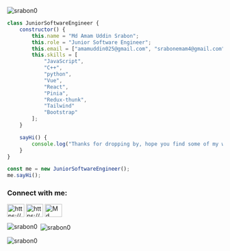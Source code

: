 

<p align="left"> <img src="https://komarev.com/ghpvc/?username=srabon0&label=Profile%20views&color=0e75b6&style=flat" alt="srabon0" /> </p>

```javascript
class JuniorSoftwareEngineer {
    constructor() {
        this.name = "Md Amam Uddin Srabon";
        this.role = "Junior Software Engineer";
        this.email = ["amamuddin025@gmail.com", "srabonemam4@gmail.com"];
        this.skills = [
            "JavaScript",
            "C++",
            "python",
            "Vue",
            "React",
            "Pinia",
            "Redux-thunk",
            "Tailwind"
            "Bootstrap"
        ];
    }

    sayHi() {
        console.log("Thanks for dropping by, hope you find some of my work interesting.");
    }
}

const me = new JuniorSoftwareEngineer();
me.sayHi();
```

<h3 align="left">Connect with me:</h3>
<p align="left">
<a href="https://www.linkedin.com/in/srabon0/" target="blank"><img align="center" src="https://raw.githubusercontent.com/rahuldkjain/github-profile-readme-generator/master/src/images/icons/Social/linked-in-alt.svg" alt="https://www.linkedin.com/in/au-srabon-7536861ba/" height="30" width="40" /></a>
<a href="https://stackoverflow.com/users/https://stackoverflow.com/users/18985701/srabon-emam?tab=profile" target="blank"><img align="center" src="https://raw.githubusercontent.com/rahuldkjain/github-profile-readme-generator/master/src/images/icons/Social/stack-overflow.svg" alt="https://stackoverflow.com/users/18985701/srabon-emam?tab=profile" height="30" width="40" /></a>
<a href="https://discord.gg/Md Amam Uddin Srabon#5035" target="blank"><img align="center" src="https://raw.githubusercontent.com/rahuldkjain/github-profile-readme-generator/master/src/images/icons/Social/discord.svg" alt="Md Amam Uddin Srabon#5035" height="30" width="40" /></a>
</p>

<p><img align="left" src="https://github-readme-stats.vercel.app/api/top-langs?username=srabon0&show_icons=true&locale=en&layout=compact" alt="srabon0" /></p>

<p>&nbsp;<img align="center" src="https://github-readme-stats.vercel.app/api?username=srabon0&show_icons=true&locale=en" alt="srabon0" /></p>

<p><img align="center" src="https://github-readme-streak-stats.herokuapp.com/?user=srabon0&" alt="srabon0" /></p>
